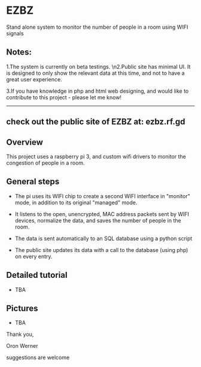 # EZBZ
Stand alone system to monitor the number of people in a room using WIFI signals

Notes:
------
1.The system is currently on beta testings. 
\n2.Public site has minimal UI. 
   It is designed to only show the relevant data at this time, and not to have a great user experience.

3.If you have knowledge in php and html web designing, and would like to contribute to this project - please let me know!

--------------------------------------------------
check out the public site of EZBZ at:  ezbz.rf.gd
--------------------------------------------------


Overview
--------
This project uses a raspberry pi 3, and custom wifi drivers to monitor the congestion of people in a room.


General steps
-------------
- The pi uses its WIFI chip to create a second WIFI interface in "monitor" mode, in addition to its original "managed" mode. 

- It listens to the open, unencrypted, MAC address packets sent by WIFI devices, normalize the data, and saves the number of people in    the room.

- The data is sent automatically to an SQL database using a python script

- The public site updates its data with a call to the database (using php) on every entry.



Detailed tutorial
-----------------
- TBA


Pictures
--------
- TBA




Thank you,

Oron Werner

suggestions are welcome
